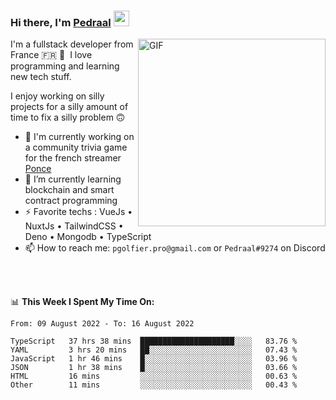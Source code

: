 ### Hi there, I'm <a href="https://pedraal.dev" target="_blank">Pedraal</a> <img src="https://media.giphy.com/media/hvRJCLFzcasrR4ia7z/giphy.gif" width="25px">
<img align="right" alt="GIF" src="https://pedraal.dev/avatar.png" width="300" height="300" />

I'm a fullstack developer from France 🇫🇷 🥖 &nbsp;I love programming and learning new
tech stuff.

I enjoy working on silly projects for a silly amount of time to fix a silly problem 🙃

- 🔭  I'm currently working on a community trivia game for the french streamer <a href="https://twitch.tv/ponce" target="_blank">Ponce</a>
- 🌱 I’m currently learning blockchain and smart contract programming
- ⚡ Favorite techs : VueJs &bull; NuxtJs &bull; TailwindCSS &bull; Deno &bull; Mongodb &bull; TypeScript
- 📫 How to reach me: `pgolfier.pro@gmail.com` or `Pedraal#9274` on Discord

<br>
<br>

📊 **This Week I Spent My Time On:**
<!--START_SECTION:waka-->

```text
From: 09 August 2022 - To: 16 August 2022

TypeScript   37 hrs 38 mins  █████████████████████░░░░   83.76 %
YAML         3 hrs 20 mins   ██░░░░░░░░░░░░░░░░░░░░░░░   07.43 %
JavaScript   1 hr 46 mins    █░░░░░░░░░░░░░░░░░░░░░░░░   03.96 %
JSON         1 hr 38 mins    █░░░░░░░░░░░░░░░░░░░░░░░░   03.66 %
HTML         16 mins         ░░░░░░░░░░░░░░░░░░░░░░░░░   00.63 %
Other        11 mins         ░░░░░░░░░░░░░░░░░░░░░░░░░   00.43 %
```

<!--END_SECTION:waka-->
